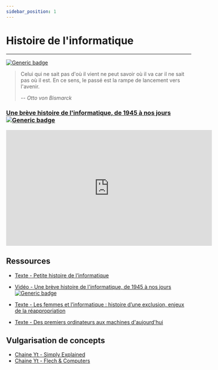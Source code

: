 ```yaml
---
sidebar_position: 1
---
```


# Histoire de l'informatique
---------------

[![Generic badge](https://img.shields.io/badge/Status-WIP-orange.svg)](https://shields.io/)

> Celui qui ne sait pas d'où il vient ne peut savoir où il va car il ne sait pas où il est. En ce sens, le passé est la rampe de lancement vers l'avenir.
>
> -- <cite>Otto von Bismarck</cite>

### [Une brève histoire de l'informatique, de 1945 à nos jours](https://https://youtu.be/dcN9QXxmRqk "Une brève histoire de l'informatique, de 1945 à nos jours") [![Generic badge](https://img.shields.io/badge/Status-Done-green.svg)](https://shields.io/)

<iframe width="560" height="315" src="https://www.youtube.com/embed/dcN9QXxmRqk" title="YouTube video player" frameborder="0" allow="accelerometer; autoplay; clipboard-write; encrypted-media; gyroscope; picture-in-picture" allowfullscreen></iframe>


##  Ressources

* [Texte - Petite histoire de l’informatique](https://www.bm-lyon.fr/nos-blogs/fablab/l-idee-du-mois/article/petite-histoire-de-l-informatique)

*  [Vidéo - Une brève histoire de l'informatique, de 1945 à nos jours](https://youtu.be/dcN9QXxmRqk) [![Generic badge](https://img.shields.io/badge/Status-Done-green.svg)](https://shields.io/)

* [Texte - Les femmes et l’informatique : histoire d’une exclusion, enjeux de la réappropriation](https://www.ritimo.org/Les-femmes-et-l-informatique-histoire-d-une-exclusion-enjeux-de-la)

* [Texte - Des premiers ordinateurs aux machines d'aujourd'hui](https://www.superprof.fr/blog/la-bible-des-informaticiens/)

## Vulgarisation de concepts

* [Chaine Yt - Simply Explained ](https://www.youtube.com/c/Savjee)
* [Chaine Yt -  Flech & Computers ](https://www.youtube.com/c/FlechComputers)

